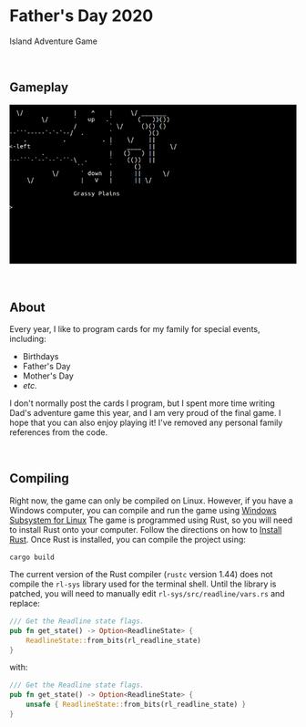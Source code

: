 # Father's Day 2020
Island Adventure Game

<br />

## Gameplay

![Father's Day 2020 GIF](FathersDay2020.gif)

<br />

## About

Every year, I like to program cards for my family for special events, including:

* Birthdays
* Father's Day
* Mother's Day
* _etc._

I don't normally post the cards I program, but I spent more time writing Dad's adventure game
this year, and I am very proud of the final game. I hope that you can also enjoy playing it!
I've removed any personal family references from the code.

<br />

## Compiling

Right now, the game can only be compiled on Linux. However, if you have a Windows computer,
you can compile and run the game using [Windows Subsystem for Linux](https://docs.microsoft.com/en-us/windows/wsl/install-win10)
The game is programmed using Rust, so you will need to install Rust onto your computer.
Follow the directions on how to [Install Rust](https://www.rust-lang.org/tools/install).
Once Rust is installed, you can compile the project using:

```
cargo build
```


The current version of the Rust compiler (`rustc` version 1.44) does not compile the `rl-sys` library
used for the terminal shell. Until the library is patched, you will need to manually edit `rl-sys/src/readline/vars.rs`
and replace:

```rust
/// Get the Readline state flags.
pub fn get_state() -> Option<ReadlineState> {
    ReadlineState::from_bits(rl_readline_state)
}
```

with:

```rust
/// Get the Readline state flags.
pub fn get_state() -> Option<ReadlineState> {
    unsafe { ReadlineState::from_bits(rl_readline_state) }
}
```


